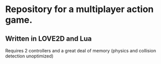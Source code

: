 # Repository for a multiplayer action game. #

## Written in LOVE2D and Lua ##


Requires 2 controllers and a great deal of memory (physics and collision detection unoptimized)